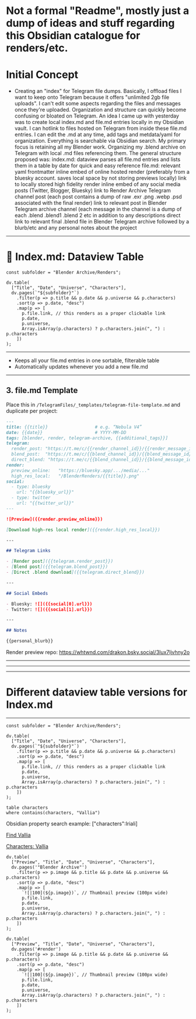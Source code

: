 # Not a formal "Readme", mostly just a dump of ideas and stuff regarding this Obsidian catalogue for renders/etc.

# Initial Concept

* Creating an "index" for Telegram file dumps.
  Basically, I offload files I want to keep onto Telegram because it offers "unlimited 2gb file uploads".
  I can't edit some aspects regarding the files and messages once they're uploaded. Organization and structure can quickly become confusing or bloated on Telegram.
  An idea I came up with yesterday was to create local index.md and file.md entries locally in my Obsidian vault. I can hotlink to files hosted on Telegram from inside these file.md entries. I can edit the .md at any time, add tags and metdata/yaml for organization. Everything is searchable via Obsidian search.
  My primary focus is retaining all my Blender work. Organizing my .blend archive on Telegram with local .md files referencing them.
  The general structure proposed was:
  index.md: dataview parses all file.md entries and lists them in a table by date for quick and easy reference
  file.md:
  relevant yaml frontmatter
  inline embed of online hosted render (preferably from a bluesky account. saves local space by not storing previews locally)
  link to locally stored high fidelity render
  inline embed of any social media posts (Twitter, Blogger, Bluesky)
  link to Render Archive Telegram channel post (each post contains a dump of raw .exr .png .webp .psd associated with the final render)
  link to relevant post in Blender Telegram archive channel (each message in the channel is a dump of each .blend .blend1 .blend 2 etc in addition to any descriptions
  direct link to relevant final .blend file in Blender Telegram archive
  followed by a blurb/etc and any personal notes about the project

---

# 📇 Index.md: Dataview Table


```dataviewjs
const subfolder = "Blender Archive/Renders";

dv.table(
  ["Title", "Date", "Universe", "Characters"],
  dv.pages(`"${subfolder}"`)
    .filter(p => p.title && p.date && p.universe && p.characters)
    .sort(p => p.date, "desc")
    .map(p => [
      p.file.link, // this renders as a proper clickable link
      p.date,
      p.universe,
      Array.isArray(p.characters) ? p.characters.join(", ") : p.characters
    ])
);

```

---


- Keeps all your file.md entries in one sortable, filterable table
- Automatically updates whenever you add a new file.md

---

## 3. file.md Template

Place this in `/TelegramFiles/_templates/telegram-file-template.md` and duplicate per project:

```markdown
---
title: {{title}}                  # e.g. “Nebula V4”
date: {{date}}                    # YYYY-MM-DD
tags: [blender, render, telegram-archive, {{additional_tags}}]
telegram:
  render_post: "https://t.me/c/{{render_channel_id}}/{{render_message_id}}"
  blend_post:  "https://t.me/c/{{blend_channel_id}}/{{blend_message_id}}"
  direct_blend: "https://t.me/c/{{blend_channel_id}}/{{blend_message_id}}?download=1"
render:
  preview_online:   "https://bluesky.app/.../media/..."
  high_res_local:   "/BlenderRenders/{{title}}.png"
social:
  - type: bluesky
    url: "{{bluesky_url}}"
  - type: twitter
    url: "{{twitter_url}}"
---

![Preview]({{render.preview_online}})

[Download high-res local render]({{render.high_res_local}})

---

## Telegram Links

- [Render post]({{telegram.render_post}})
- [Blend post]({{telegram.blend_post}})
- [Direct .blend download]({{telegram.direct_blend}})

---

## Social Embeds

- Bluesky: ![]({{social[0].url}})
- Twitter: ![]({{social[1].url}})

---

## Notes

{{personal_blurb}}
```

Render preview repo: https://whtwnd.com/drakon.bsky.social/3lux7ljvhny2o

---
---
---

# Different dataview table versions for Index.md

---

```dataviewjs
const subfolder = "Blender Archive/Renders";

dv.table(
  ["Title", "Date", "Universe", "Characters"],
  dv.pages(`"${subfolder}"`)
    .filter(p => p.title && p.date && p.universe && p.characters)
    .sort(p => p.date, "desc")
    .map(p => [
      p.file.link, // this renders as a proper clickable link
      p.date,
      p.universe,
      Array.isArray(p.characters) ? p.characters.join(", ") : p.characters
    ])
);

```

```dataview
table characters
where contains(characters, "Vallia")
```

Obsidian property search example: ["characters":Iriali]

[Find Vallia](obsidian://search?v=Vallia)

[Characters: Vallia](obsidian://search?v=%5B%22characters%22%3AVallia%5D)


```dataviewjs
dv.table(
  ["Preview", "Title", "Date", "Universe", "Characters"],
  dv.pages('"Blender Archive"')
    .filter(p => p.image && p.title && p.date && p.universe && p.characters)
    .sort(p => p.date, "desc")
    .map(p => [
      `![|100](${p.image})`, // Thumbnail preview (100px wide)
      p.file.link,
      p.date,
      p.universe,
      Array.isArray(p.characters) ? p.characters.join(", ") : p.characters
    ])
);
```
```dataviewjs
dv.table(
  ["Preview", "Title", "Date", "Universe", "Characters"],
  dv.pages('#render')
    .filter(p => p.image && p.title && p.date && p.universe && p.characters)
    .sort(p => p.date, "desc")
    .map(p => [
      `![|100](${p.image})`, // Thumbnail preview (100px wide)
      p.file.link,
      p.date,
      p.universe,
      Array.isArray(p.characters) ? p.characters.join(", ") : p.characters
    ])
);
```
